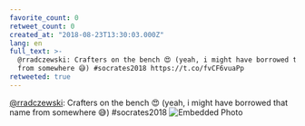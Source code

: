 ```yaml
---
favorite_count: 0
retweet_count: 0
created_at: "2018-08-23T13:30:03.000Z"
lang: en
full_text: >-
  @rradczewski: Crafters on the bench 😍 (yeah, i might have borrowed that name
  from somewhere 😅) #socrates2018 https://t.co/fvCF6vuaPp
retweeted: true
---
```


[@rradczewski](https://twitter.com/rradczewski): Crafters on the bench 😍 (yeah,
i might have borrowed that name from somewhere 😅) #socrates2018
![Embedded Photo](https://twitter-media-coderbyheart.s3.eu-north-1.amazonaws.com/1032620986913435648-DlSBio4W0AATK8Y.jpg)
